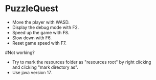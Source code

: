 # PuzzleQuest

- Move the player with WASD. 
- Display the debug mode with F2.
- Speed up the game with F8.
- Slow down with F6.
- Reset game speed with F7.

#Not working?
- Try to mark the resources folder as "resources root" by right clicking 
and clicking "mark directory as".
- Use java version 17.